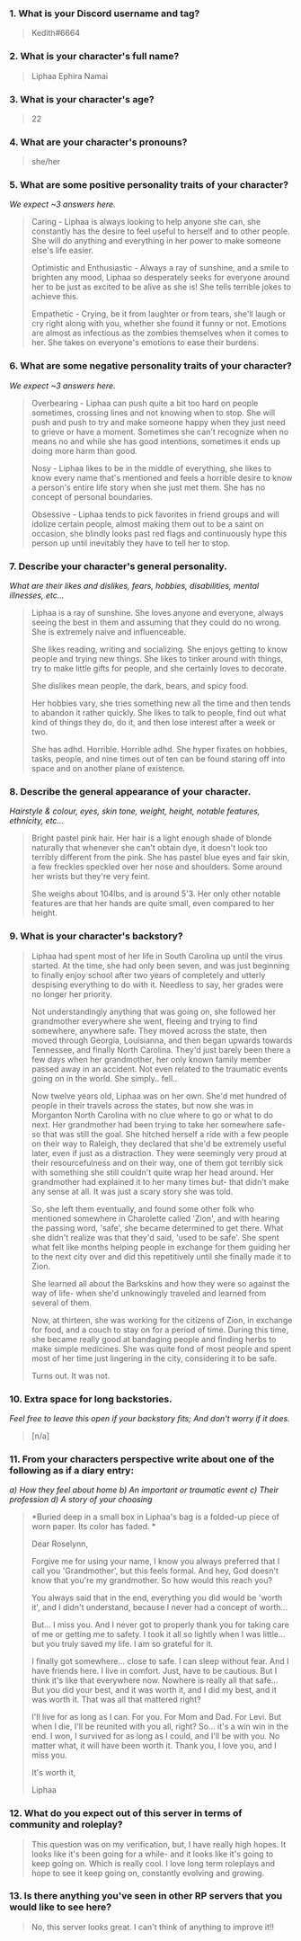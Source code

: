 ### 1. What is your Discord username and tag? 

> Kedith#6664

### 2. What is your character's full name? 

> Liphaa Ephira Namai

### 3. What is your character's age? 

> 22

### 4. What are your character's pronouns?

> she/her

### 5. What are some positive personality traits of your character? 
*We expect ~3 answers here.*

> Caring - Liphaa is always looking to help anyone she can, she constantly has the desire to feel useful to herself and to other people. She will do anything and everything in her power to make someone else's life easier. 
> 
> Optimistic and Enthusiastic - Always a ray of sunshine, and a smile to brighten any mood, Liphaa so desperately seeks for everyone around her to be just as excited to be alive as she is! She tells terrible jokes to achieve this. 
> 
> Empathetic - Crying, be it from laughter or from tears, she'll laugh or cry right along with you, whether she found it funny or not. Emotions are almost as infectious as the zombies themselves when it comes to her. She takes on everyone's emotions to ease their burdens. 

### 6. What are some negative personality traits of your character? 
*We expect ~3 answers here.*

> Overbearing - Liphaa can push quite a bit too hard on people sometimes, crossing lines and not knowing when to stop. She will push and push to try and make someone happy when they just need to grieve or have a moment. Sometimes she can't recognize when no means no and while she has good intentions, sometimes it ends up doing more harm than good. 
> 
> Nosy - Liphaa likes to be in the middle of everything, she likes to know every name that's mentioned and feels a horrible desire to know a person's entire life story when she just met them. She has no concept of personal boundaries. 
> 
> Obsessive - Liphaa tends to pick favorites in friend groups and will idolize certain people, almost making them out to be a saint on occasion, she blindly looks past red flags and continuously hype this person up until inevitably they have to tell her to stop. 

### 7. Describe your character's general personality. 
*What are their likes and dislikes, fears, hobbies, disabilities, mental illnesses, etc...*

> Liphaa is a ray of sunshine. She loves anyone and everyone, always seeing the best in them and assuming that they could do no wrong. She is extremely naive and influenceable. 
> 
> She likes reading, writing and socializing. She enjoys getting to know people and trying new things. She likes to tinker around with things, try to make little gifts for people, and she certainly loves to decorate. 
> 
> She dislikes mean people, the dark, bears, and spicy food. 
> 
> Her hobbies vary, she tries something new all the time and then tends to abandon it rather quickly. She likes to talk to people, find out what kind of things they do, do it, and then lose interest after a week or two. 
> 
> She has adhd. Horrible. Horrible adhd. She hyper fixates on hobbies, tasks, people, and nine times out of ten can be found staring off into space and on another plane of existence. 

### 8. Describe the general appearance of your character.
*Hairstyle & colour, eyes, skin tone, weight, height, notable features, ethnicity, etc...*

> Bright pastel pink hair. Her hair is a light enough shade of blonde naturally that whenever she can't obtain dye, it doesn't look too terribly different from the pink. She has pastel blue eyes and fair skin, a few freckles speckled over her nose and shoulders. Some around her wrists but they're very feint. 
> 
> She weighs about 104lbs, and is around 5'3. Her only other notable features are that her hands are quite small, even compared to her height. 

### 9. What is your character's backstory?

> Liphaa had spent most of her life in South Carolina up until the virus started. At the time, she had only been seven, and was just beginning to finally enjoy school after two years of completely and utterly despising everything to do with it. Needless to say, her grades were no longer her priority. 
> 
> Not understandingly anything that was going on, she followed her grandmother everywhere she went, fleeing and trying to find somewhere, anywhere safe. They moved across the state, then moved through Georgia, Louisianna, and then began upwards towards Tennessee, and finally North Carolina. They'd just barely been there a few days when her grandmother, her only known family member passed away in an accident. Not even related to the traumatic events going on in the world. She simply.. fell.. 
> 
> Now twelve years old, Liphaa was on her own. She'd met hundred of people in their travels across the states, but now she was in Morganton North Carolina with no clue where to go or what to do next. Her grandmother had been trying to take her somewhere safe- so that was still the goal. She hitched herself a ride with a few people on their way to Raleigh, they declared that she'd be extremely useful later, even if just as a distraction. They were seemingly very proud at their resourcefulness and on their way, one of them got terribly sick with something she still couldn't quite wrap her head around. Her grandmother had explained it to her many times but- that didn't make any sense at all. It was just a scary story she was told. 
> 
> So, she left them eventually, and found some other folk who mentioned somewhere in Charolette called 'Zion', and with hearing the passing word, 'safe', she became determined to get there. What she didn't realize was that they'd said, 'used to be safe'. She spent what felt like months helping people in exchange for them guiding her to the next city over and did this repetitively until she finally made it to Zion. 
> 
> She learned all about the Barkskins and how they were so against the way of life- when she'd unknowingly traveled and learned from several of them. 
> 
> Now, at thirteen, she was working for the citizens of Zion, in exchange for food, and a couch to stay on for a period of time. During this time, she became really good at bandaging people and finding herbs to make simple medicines. She was quite fond of most people and spent most of her time just lingering in the city, considering it to be safe. 
> 
> Turns out. It was not. 

### 10. Extra space for long backstories. 
*Feel free to leave this open if your backstory fits; And don't worry if it does.*
> [n/a]

### 11. From your characters perspective write about one of the following as if a diary entry:
*a) How they feel about home b) An important or traumatic event c) Their profession d) A story of your choosing*

> *Buried deep in a small box in Liphaa's bag is a folded-up piece of worn paper. Its color has faded. *
> 
> Dear Roselynn, 
> 
> Forgive me for using your name, I know you always preferred that I call you 'Grandmother', but this feels formal. And hey, God doesn't know that you're my grandmother. So how would this reach you? 
> 
> You always said that in the end, everything you did would be 'worth it', and I didn't understand, because I never had a concept of worth...
> 
> But... I miss you. And I never got to properly thank you for taking care of me or getting me to safety. I took it all so lightly when I was little... but you truly saved my life. I am so grateful for it. 
> 
> I finally got somewhere... close to safe. I can sleep without fear. And I have friends here. I live in comfort. Just, have to be cautious. But I think it's like that everywhere now. Nowhere is really all that safe... But you did your best, and it was worth it, and I did my best, and it was worth it. That was all that mattered right? 
> 
> I'll live for as long as I can. For you. For Mom and Dad. For Levi. But when I die, I'll be reunited with you all, right? So... it's a win win in the end. I won, I survived for as long as I could, and I'll be with you. No matter what, it will have been worth it. Thank you, I love you, and I miss you. 
> 
> It's worth it, 
> 
> Liphaa 

### 12. What do you expect out of this server in terms of community and roleplay?
> This question was on my verification, but, I have really high hopes. It looks like it's been going for a while- and it looks like it's going to keep going on. Which is really cool. I love long term roleplays and hope to see it keep going on, constantly evolving and growing. 

### 13. Is there anything you've seen in other RP servers that you would like to see here?
> No, this server looks great. I can't think of anything to improve it!!